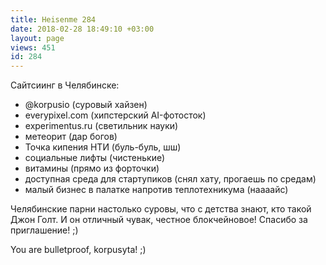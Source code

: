```yaml
---
title: Heisenme 284
date: 2018-02-28 18:49:10 +03:00
layout: page
views: 451
id: 284
---
```


Сайтсиинг в Челябинске:
- @korpusio (суровый хайзен)
- everypixel.com (хипстерский AI-фотосток)
- experimentus.ru (светильник науки)
- метеорит (дар богов)
- Точка кипения НТИ (буль-буль, шш)
- социальные лифты (чистенькие)
- витамины (прямо из форточки)
- доступная среда для стартупиков (снял хату, прогаешь по средам)
- малый бизнес в палатке напротив теплотехникума (наааайс)

Челябинские парни настолько суровы, что с детства знают, кто такой Джон Голт. И он отличный чувак, честное блокчейновое! Спасибо за приглашение! ;)

You are bulletproof, korpusyta! ;)


